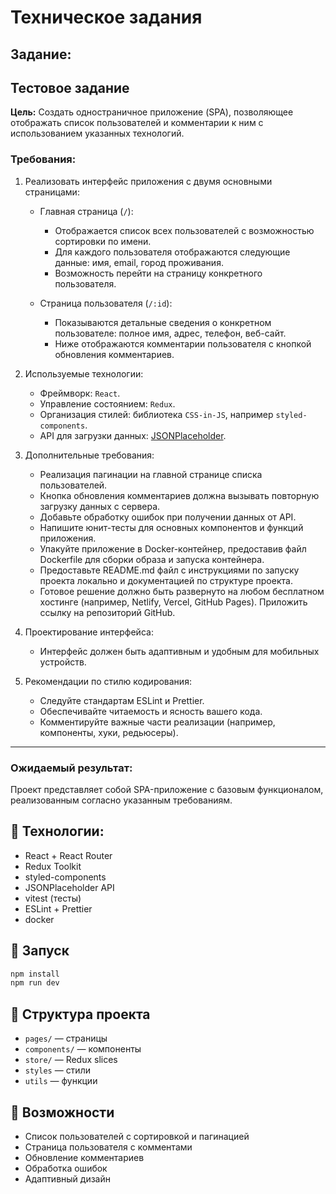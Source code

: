 # Техническое задания

## Задание:

## Тестовое задание

**Цель:** Создать одностраничное приложение (SPA), позволяющее отображать список пользователей и комментарии к ним с использованием указанных технологий.

### Требования:

1. Реализовать интерфейс приложения с двумя основными страницами:

   - Главная страница (`/`):

     - Отображается список всех пользователей с возможностью сортировки по имени.
     - Для каждого пользователя отображаются следующие данные: имя, email, город проживания.
     - Возможность перейти на страницу конкретного пользователя.

   - Страница пользователя (`/:id`):
     - Показываются детальные сведения о конкретном пользователе: полное имя, адрес, телефон, веб-сайт.
     - Ниже отображаются комментарии пользователя с кнопкой обновления комментариев.

2. Используемые технологии:

   - Фреймворк: `React`.
   - Управление состоянием: `Redux`.
   - Организация стилей: библиотека `CSS-in-JS`, например `styled-components`.
   - API для загрузки данных: [JSONPlaceholder](https://jsonplaceholder.typicode.com/).

3. Дополнительные требования:

   - Реализация пагинации на главной странице списка пользователей.
   - Кнопка обновления комментариев должна вызывать повторную загрузку данных с сервера.
   - Добавьте обработку ошибок при получении данных от API.
   - Напишите юнит-тесты для основных компонентов и функций приложения.
   - Упакуйте приложение в Docker-контейнер, предоставив файл Dockerfile для сборки образа и запуска контейнера.
   - Предоставьте README.md файл с инструкциями по запуску проекта локально и документацией по структуре проекта.
   - Готовое решение должно быть развернуто на любом бесплатном хостинге (например, Netlify, Vercel, GitHub Pages). Приложить ссылку на репозиторий GitHub.

4. Проектирование интерфейса:

   - Интерфейс должен быть адаптивным и удобным для мобильных устройств.

5. Рекомендации по стилю кодирования:

   - Следуйте стандартам ESLint и Prettier.
   - Обеспечивайте читаемость и ясность вашего кода.
   - Комментируйте важные части реализации (например, компоненты, хуки, редьюсеры).

---


### Ожидаемый результат:

Проект представляет собой SPA-приложение с базовым функционалом, реализованным согласно указанным требованиям.

## 🔧 Технологии:

- React + React Router
- Redux Toolkit
- styled-components
- JSONPlaceholder API
- vitest (тесты)
- ESLint + Prettier
- docker

## 🚀 Запуск

```bash
npm install
npm run dev
```

## 📁 Структура проекта

- `pages/` — страницы
- `components/` — компоненты
- `store/` — Redux slices
- `styles` — стили 
- `utils` — функции

## 📌 Возможности

- Список пользователей с сортировкой и пагинацией
- Страница пользователя с комментами
- Обновление комментариев
- Обработка ошибок
- Адаптивный дизайн
